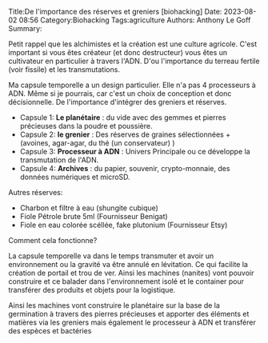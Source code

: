 Title:De l'importance des réserves et greniers [biohacking]
Date: 2023-08-02 08:56
Category:Biohacking
Tags:agriculture
Authors: Anthony Le Goff
Summary:

Petit rappel que les alchimistes et la création est une culture agricole. C'est important si vous êtes créateur (et donc destructeur) vous êtes un cultivateur en particulier à travers l'ADN. D'ou l'importance du terreau fertile (voir fissile) et les transmutations.

Ma capsule temporelle a un design particulier. Elle n'a pas 4 processeurs à ADN. Même si je pourrais, car c'est un choix de conception et donc décisionnelle. De l'importance d'intégrer des greniers et réserves.

* Capsule 1: **Le planétaire** : du vide avec des gemmes et pierres précieuses dans la poudre et poussière.
* Capsule 2: **le grenier** : Des réserves de graines sélectionnées + (avoines, agar-agar, du thé (un conservateur) )
* Capsule 3: **Processeur à ADN** : Univers Principale ou ce développe la transmutation de l'ADN.
* Capsule 4: **Archives** : du papier, souvenir, crypto-monnaie, des données numériques et microSD. 

Autres réserves:

* Charbon et filtre à eau (shungite cubique)
* Fiole Pétrole brute 5ml (Fournisseur Benigat)
* Fiole en eau colorée scéllée, fake plutonium (Fournisseur Etsy)

Comment cela fonctionne?

La capsule temporelle va dans le temps transmuter et avoir un environnement ou la gravité va être annulé en lévitation. Ce qui facilite la création de portail et trou de ver. Ainsi les machines (nanites) vont pouvoir construire et ce balader dans l'environnement isolé et le container pour transférer des produits et objets pour la logistique.

Ainsi les machines vont construire le planétaire sur la base de la germination à travers des pierres précieuses et apporter des éléments et matières via les greniers mais également le processeur à ADN et transférer des espèces et bactéries

